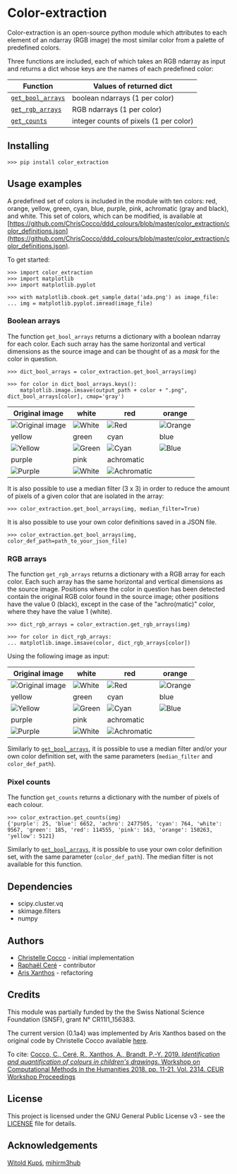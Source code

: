 
# Color-extraction

Color-extraction is an open-source python module which attributes to each element of an ndarray (RGB image) the most similar color from a palette of predefined colors.

Three functions are included, each of which takes an RGB ndarray as input and returns a dict whose keys are the names of each predefined color:

Function | Values of returned dict
--- | ---
[`get_bool_arrays`](#boolean-arrays) | boolean ndarrays (1 per color)
[`get_rgb_arrays`](#rgb-arrays) | RGB ndarrays (1 per color)
[`get_counts`](#pixel-counts) | integer counts of pixels (1 per color)

## Installing

```
>>> pip install color_extraction
```

## Usage examples

A predefined set of colors is included in the module with ten colors: red,
orange, yellow, green, cyan, blue, purple, pink, achromatic (gray and black),
and white. This set of colors, which can be modified, is available at
[https://github.com/ChrisCocco/ddd_colours/blob/master/color_extraction/color_definitions.json](https://github.com/ChrisCocco/ddd_colours/blob/master/color_extraction/color_definitions.json).

To get started:
```
>>> import color_extraction
>>> import matplotlib
>>> import matplotlib.pyplot

>>> with matplotlib.cbook.get_sample_data('ada.png') as image_file:
... img = matplotlib.pyplot.imread(image_file)
```

### Boolean arrays

The function `get_bool_arrays` returns a dictionary with a boolean ndarray for each color. Each such array has the same horizontal and vertical dimensions as the source image and can be thought of as a *mask* for the color in question.

```
>>> dict_bool_arrays = color_extraction.get_bool_arrays(img)

>>> for color in dict_bool_arrays.keys():
    matplotlib.image.imsave(output_path + color + ".png", dict_bool_arrays[color], cmap='gray')
```

Original image| white | red | orange
--- | --- | --- | ---
![Original image](color_extraction/img/ada.png) | ![White](color_extraction/img/bool_white.png)| ![Red](color_extraction/img/bool_red.png) | ![Orange](color_extraction/img/bool_orange.png)
yellow | green | cyan | blue
![Yellow](color_extraction/img/bool_yellow.png)|![Green](color_extraction/img/bool_green.png)|![Cyan](color_extraction/img/bool_cyan.png)|![Blue](color_extraction/img/bool_blue.png)
purple  |pink | achromatic
![Purple](color_extraction/img/bool_purple.png)|![White](color_extraction/img/bool_pink.png)|![Achromatic](color_extraction/img/bool_achro.png)

It is also possible to use a median filter (3 x 3) in order to reduce the amount of pixels of a given color that are isolated in the array:

```
>>> color_extraction.get_bool_arrays(img, median_filter=True)
```

It is also possible to use your own color definitions saved in a JSON file.

```
>>> color_extraction.get_bool_arrays(img, color_def_path=path_to_your_json_file)
```

### RGB arrays

The function `get_rgb_arrays` returns a dictionary with a RGB array for each color. Each such array has the same horizontal and vertical dimensions as the source image. Positions where the color in question has been detected contain the original RGB color found in the source image; other positions have the value 0 (black), except in the case of the "achro(matic)" color, where they have the value 1 (white).

```
>>> dict_rgb_arrays = color_extraction.get_rgb_arrays(img)

>>> for color in dict_rgb_arrays:
... matplotlib.image.imsave(color, dict_rgb_arrays[color])
```



Using the following image as input:

Original image| white | red | orange
--- | --- | --- | ---
![Original image](color_extraction/img/ada.png) | ![White](color_extraction/img/white.png)| ![Red](color_extraction/img/red.png) | ![Orange](color_extraction/img/orange.png)
yellow | green | cyan | blue
![Yellow](color_extraction/img/yellow.png)|![Green](color_extraction/img/green.png)|![Cyan](color_extraction/img/cyan.png)|![Blue](color_extraction/img/blue.png)
purple  |pink | achromatic
![Purple](color_extraction/img/purple.png)|![White](color_extraction/img/pink.png)|![Achromatic](color_extraction/img/achro.png)

Similarly to [`get_bool_arrays`](#boolean-arrays), it is possible to use a median filter and/or your own color definition set, with the same parameters (`median_filter` and `color_def_path`).

### Pixel counts

The function `get_counts` returns a dictionary with the number of pixels of each colour.

```
>>> color_extraction.get_counts(img)
{'purple': 25, 'blue': 6652, 'achro': 2477505, 'cyan': 764, 'white': 9567, 'green': 185, 'red': 114555, 'pink': 163, 'orange': 150263, 'yellow': 5121}
```
Similarly to [`get_bool_arrays`](#boolean-arrays), it is possible to use your own color definition set, with the same parameter (`color_def_path`). The median filter is not available for this function.

## Dependencies

* scipy.cluster.vq
* skimage.filters
* numpy

## Authors

* [Christelle Cocco](https://github.com/ChrisCocco) - initial implementation
* [Raphaël Ceré](https://github.com/raphaelcere) - contributor
* [Aris Xanthos](https://github.com/axanthos) - refactoring

## Credits
This module was partially funded by the the Swiss National Science Foundation (SNSF), grant N° CR11I1_156383.

The current version (0.1a4) was implemented by Aris Xanthos based on the original code by Christelle Cocco available [here](color_extraction/fct_palette_man_RGB.py).

To cite: [Cocco, C., Ceré, R., Xanthos, A., Brandt, P.-Y. 2019. _Identification and quantification of colours in children's drawings_. Workshop on Computational Methods in the Humanities 2018. pp. 11-21. Vol. 2314. CEUR Workshop Proceedings](http://ceur-ws.org/Vol-2314/paper1.pdf)

## License

This project is licensed under the GNU General Public License v3 - see the [LICENSE](LICENSE) file for details.

## Acknowledgements
[Witold Kupś](https://github.com/Azbesciak), [mihirm3hub](https://github.com/mihirm3hub)
